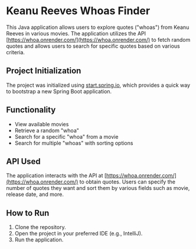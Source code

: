 # Keanu Reeves Whoas Finder

This Java application allows users to explore quotes ("whoas") from Keanu Reeves in various movies. The application utilizes the API [https://whoa.onrender.com/](https://whoa.onrender.com/) to fetch random quotes and allows users to search for specific quotes based on various criteria.

## Project Initialization

The project was initialized using [start.spring.io](https://start.spring.io/), which provides a quick way to bootstrap a new Spring Boot application.

## Functionality

- View available movies
- Retrieve a random "whoa"
- Search for a specific "whoa" from a movie
- Search for multiple "whoas" with sorting options

## API Used

The application interacts with the API at [https://whoa.onrender.com/](https://whoa.onrender.com/) to obtain quotes. Users can specify the number of quotes they want and sort them by various fields such as movie, release date, and more.

## How to Run

1. Clone the repository.
2. Open the project in your preferred IDE (e.g., IntelliJ).
3. Run the application.
